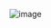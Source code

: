 ![image](https://cloud.githubusercontent.com/assets/2152766/12515150/d1faed92-c11e-11e5-96e0-d69293451257.png)
